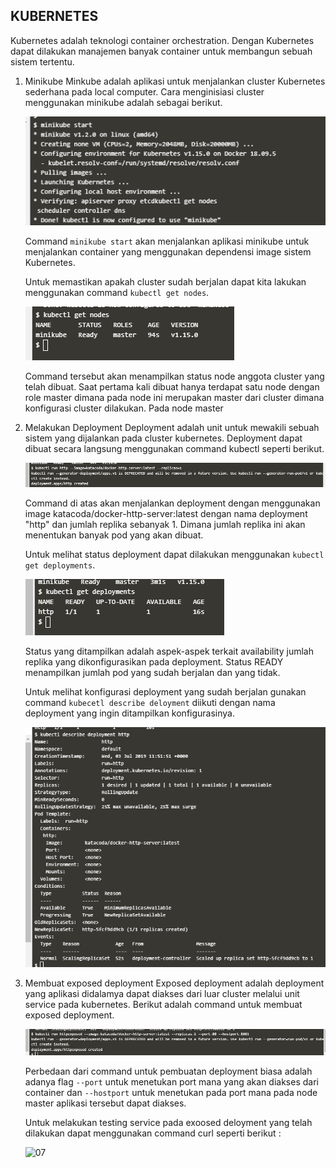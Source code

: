 ## KUBERNETES

Kubernetes adalah teknologi container orchestration. Dengan Kubernetes dapat dilakukan manajemen banyak container untuk membangun sebuah sistem tertentu.

1. Minikube
    Minkube adalah aplikasi untuk menjalankan cluster Kubernetes sederhana pada local computer. Cara menginisiasi cluster menggunakan minikube adalah sebagai berikut.

    ![01](images/1-01.png)

    Command `minikube start` akan menjalankan aplikasi minikube untuk menjalankan container yang menggunakan dependensi image sistem Kubernetes.

    Untuk memastikan apakah cluster sudah berjalan dapat kita lakukan menggunakan command `kubectl get nodes`.

    ![02](images/1-02.png)

    Command tersebut akan menampilkan status node anggota cluster yang telah dibuat. Saat pertama kali dibuat hanya terdapat satu node dengan role master dimana pada node ini merupakan master dari cluster dimana konfigurasi cluster dilakukan. Pada node master

2. Melakukan Deployment
    Deployment adalah unit untuk mewakili sebuah sistem yang dijalankan pada cluster kubernetes. Deployment dapat dibuat secara langsung menggunakan command kubectl seperti berikut.

    ![03](images/1-03.png)

    Command di atas akan menjalankan deployment dengan menggunakan image katacoda/docker-http-server:latest dengan nama deployment "http" dan jumlah replika sebanyak 1. Dimana jumlah replika ini akan menentukan banyak pod yang akan dibuat.

    Untuk melihat status deployment dapat dilakukan menggunakan `kubectl get deployments`.

    ![04](images/1-04.png)

    Status yang ditampilkan adalah aspek-aspek terkait availability jumlah replika yang dikonfigurasikan pada deployment. Status READY menampilkan jumlah pod yang sudah berjalan dan yang tidak.

    Untuk melihat konfigurasi deployment yang sudah berjalan gunakan command `kubecetl describe deloyment` diikuti dengan nama deployment yang ingin ditampilkan konfigurasinya.

    ![05](images/1-05.png)

3. Membuat exposed deployment
    Exposed deployment adalah deployment yang aplikasi didalamya dapat diakses dari luar cluster melalui unit service pada kubernetes. Berikut adalah command untuk membuat exposed deployment.

    ![06](images/1-06.png)

    Perbedaan dari command untuk pembuatan deployment biasa adalah adanya flag `--port` untuk menetukan port mana yang akan diakses dari container dan `--hostport` untuk menetukan pada port mana pada node master aplikasi tersebut dapat diakses.

    Untuk melakukan testing service pada exoosed deloyment yang telah dilakukan dapat menggunakan command curl seperti berikut :

    ![07](images/1-07)
